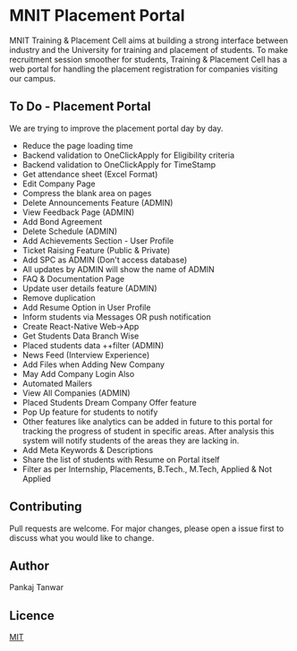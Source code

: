 # MNIT Placement Portal

MNIT Training & Placement Cell aims at building a strong interface between industry and the University for training and placement of students. To make recruitment session smoother for students, Training & Placement Cell has a web portal for handling the placement registration for companies visiting our campus.

## To Do - Placement Portal
We are trying to improve the placement portal day by day. 
* Reduce the page loading time
* Backend validation to OneClickApply for Eligibility criteria
* Backend validation to OneClickApply for TimeStamp
* Get attendance sheet (Excel Format)
* Edit Company Page
* Compress the blank area on pages
* Delete Announcements Feature (ADMIN)
* View Feedback Page (ADMIN)
* Add Bond Agreement 
* Delete Schedule (ADMIN)
* Add Achievements Section - User Profile
* Ticket Raising Feature (Public & Private)
* Add SPC as ADMIN (Don't access database)
* All updates by ADMIN will show the name of ADMIN
* FAQ & Documentation Page
* Update user details feature (ADMIN)
* Remove duplication 
* Add Resume Option in User Profile
* Inform students via Messages OR push notification
* Create React-Native Web->App 
* Get Students Data Branch Wise
* Placed students data ++filter (ADMIN)
* News Feed (Interview Experience)
* Add Files when Adding New Company
* May Add Company Login Also
* Automated Mailers
* View All Companies (ADMIN)
* Placed Students Dream Company Offer feature 
* Pop Up feature for students to notify
* Other features like analytics can be added in future to this portal
  for tracking the progress of student in specific areas. After analysis
  this system will notify students of the areas they are lacking in.
* Add Meta Keywords & Descriptions
* Share the list of students with Resume on Portal itself
* Filter as per Internship, Placements, B.Tech., M.Tech, Applied & Not Applied

## Contributing
Pull requests are welcome. For major changes, please open a issue first to discuss what you would like to change.

## Author
Pankaj Tanwar 

## Licence
[MIT](https://choosealicense.com/licenses/mit/) 
